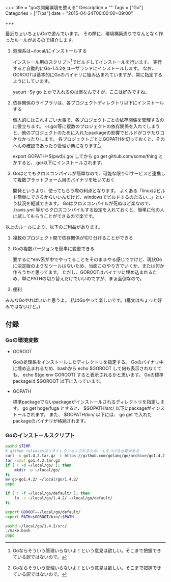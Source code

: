 +++
title = "goの開発環境を整える"
Description = ""
Tags = ["Go"]
Categories = ["Tips"]
date = "2015-04-24T00:00:00+09:00"

+++

最近ちょいちょいGoで遊んでいます。
その際に、環境構築周りでなんとなく作ったルールがあるので紹介します。

1. 処理系は~/local/にインストールする

    インストール用のスクリプト[^1]でビルドしてインストールを行います。
    実行すると自動的にGo-1.4.2をユーザランドにインストールします。
    なお、GOROOTは基本的にGoのバイナリに組み込まれていますが、常に指定するようにしています。

    yaourt -Sy go とかで入れるのは楽なんですが、ここは好みですね。

1. 依存関係のライブラリは、各プロジェクトディレクトリ以下にインストールする

    個人的にはこれすごい大事で、各プロジェクトごとの依存関係を管理するのに役立ちます。
    ~/.go/等に複数のプロジェクトの依存関係を入れてしまうと、他のプロジェクトのために入れたpackageの影響でビルドがコケたりコケなかったりします。
    各プロジェクトごとにGOPATHを切っておくと、そのへんの確認であったり管理が楽になります[^1]。

    export GOPATH=$(pwd)/.go/ してから go get github.com/some/thing とかすると、.go/以下にインストールされます。

1. Goはとてもクロスコンパイルが簡単なので、可能な限りCIサービスと連携して複数プラットフォーム用のバイナリを吐いておく

    開発というより、使ってもらう際の利点となります。
    よくある「linuxはビルド簡単にできるからいいんだけど、windowsでビルドするのたるい...」という状況を軽減できます。
    Goはクロスコンパイルが死ぬほど楽なので、 .travis.yml 等からクロスコンパイルする設定を入れておくと、簡単に他の人に試してもらうことができるので楽です。

以上のルールにより、以下のご利益があります。

1. 複数のプロジェクト間で依存関係が切り分けることができる
1. Goの複数バージョンを簡単に変更できる

    要するに*env系が中でやってることをそのままやる感じですけど、現状Goに決定版のようなツールはないため、当面このやり方でいくか、または何か作ろうかと思ってます。
    ただし、GOROOTはバイナリに埋め込まれるため、単にPATHの切り替えだけでいいのですが、まぁ面倒なので。

1. 便利

みんなGoやればいいと思うよ。
私はGoやって楽しいです。(構文はちょっと好みではないけど。)


[^1]: Goならそういう管理いらないよ！という意見は欲しい。そこまで把握できている訳ではないので。


付録
------------------------------------------------------------------------------------------------------------------------

### Goの環境変数

* GOROOT

    Goの処理系をインストールしたディレクトリを指定する。
    Goのバイナリ中に埋め込まれるため、bashから echo $GOROOT して何も表示されなくても、 echo $(go env GOROOT) すると表示されるかと思います。
    Goの標準packageは $GOROOT 以下に入っています。

* GOPATH

    標準packageでないpackageがインストールされるディレクトリを指定します。
    go get hoge/fuga とすると、 $GOPATH/src/ 以下にpackageがインストールされます。
    また、 $GOPATH/bin/ 以下には、 go get で入れたpackageのバイナリが格納されます。


### Goのインストールスクリプト

```sh
pushd $TEMP
# github releasesはリダイレクションされるため、-Lをつける必要がある
curl -o go1.4.2.tar.gz -L https://github.com/golang/go/archive/go1.4.2.tar.gz
tar -xzvf go1.4.2.tar.gz
if [ ! -d ~/local/go/ ]; then
    mkdir -p ~/local/go/
fi
mv go-go1.4.2/ ~/local/go/1.4.2/
popd

if [ ! -f ~/local/go/default/ ]; then
    ln -s ~/local/go/1.4.2/ ~/local/go/default/
fi

export GOROOT=~/local/go/default/
export PATH=$GOROOT/bin/:$PATH

pushd ~/local/go/1.4.2/src/
./make.bash
popd
```
